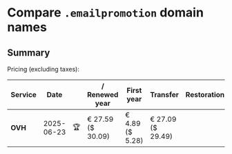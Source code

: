 # Compare `.emailpromotion` domain names

## Summary

Pricing (excluding taxes):

| Service | Date |  | / Renewed year | First year | Transfer | Restoration |
|--|--|--|--|--|--|--|
| **OVH** | 2025-06-23 | 🏆 | € 27.59<br>($ 30.09) | € 4.89<br>($ 5.28) | € 27.09<br>($ 29.49) |  |
